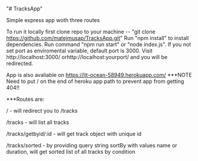 "# TracksApp"

Simple express app woth three routes

To run it locally first clone repo to your machine -- "git clone https://github.com/matejmusap/TracksApp.git"
Run "npm install" to install dependencies.
Run command "npm run start" or "node index.js".
If you not set port as enviromental variable, default port is 3000.
Visit http://localhost:3000/ orhttp://localhost:yourport/ and you will be redirected.





App is also avaliable on https://lit-ocean-58949.herokuapp.com/
***NOTE Need to put / on the end of heroku app path to prevent app from getting 404!!

***Routes are:


/ - will redirect you to /tracks

/tracks - will list all tracks

/tracks/getbyid/:id - will get track object with unique id

/tracks/sorted - by providing query string sortBy with values name or duration, will get sorted list of all tracks by condition